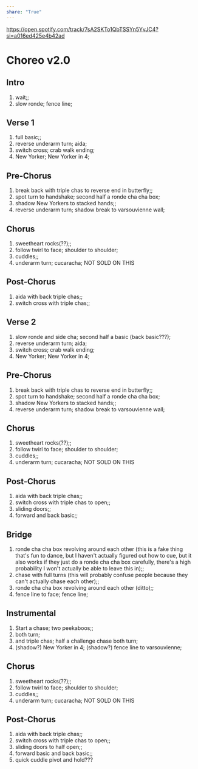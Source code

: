 ```yaml
---  
share: "True"  
---  
```

  
https://open.spotify.com/track/7sA2SKTo1QbTSSYn5YvJC4?si=a016ed425e4b42ad  
# Choreo v2.0  
## Intro  
1. wait;;  
2. slow ronde; fence line;  
## Verse 1  
1. full basic;;  
2. reverse underarm turn; aida;  
3. switch cross; crab walk ending;  
4. New Yorker; New Yorker in 4;  
## Pre-Chorus  
1. break back with triple chas to reverse end in butterfly;;  
2. spot turn to handshake; second half a ronde cha cha box;  
3. shadow New Yorkers to stacked hands;;  
4. reverse underarm turn; shadow break to varsouvienne wall;  
## Chorus  
1. sweetheart rocks(??);;  
2. follow twirl to face; shoulder to shoulder;  
3. cuddles;;  
4. underarm turn; cucaracha; NOT SOLD ON THIS  
## Post-Chorus  
1. aida with back triple chas;;  
2. switch cross with triple chas;;  
## Verse 2  
1. slow ronde and side cha; second half a basic (back basic???);  
2. reverse underarm turn; aida;  
3. switch cross; crab walk ending;  
4. New Yorker; New Yorker in 4;  
## Pre-Chorus  
1. break back with triple chas to reverse end in butterfly;;  
2. spot turn to handshake; second half a ronde cha cha box;  
3. shadow New Yorkers to stacked hands;;  
4. reverse underarm turn; shadow break to varsouvienne wall;  
## Chorus  
1. sweetheart rocks(??);;  
2. follow twirl to face; shoulder to shoulder;  
3. cuddles;;  
4. underarm turn; cucaracha; NOT SOLD ON THIS  
## Post-Chorus  
1. aida with back triple chas;;  
2. switch cross with triple chas to open;;  
3. sliding doors;;  
4. forward and back basic;;  
## Bridge  
1. ronde cha cha box revolving around each other (this is a fake thing that's fun to dance, but I haven't actually figured out how to cue, but it also works if they just do a ronde cha cha box carefully, there's a high probability I won't actually be able to leave this in);;  
2. chase with full turns (this will probably confuse people because they can't actually chase each other);;  
3. ronde cha cha box revolving around each other (ditto);;  
4. fence line to face; fence line;  
## Instrumental  
1. Start a chase; two peekaboos;;  
2. both turn;  
3. and triple chas; half a challenge chase both turn;  
4. (shadow?) New Yorker in 4; (shadow?) fence line to varsouvienne;  
## Chorus  
1. sweetheart rocks(??);;  
2. follow twirl to face; shoulder to shoulder;  
3. cuddles;;  
4. underarm turn; cucaracha; NOT SOLD ON THIS  
## Post-Chorus  
1. aida with back triple chas;;  
2. switch cross with triple chas to open;;  
3. sliding doors to half open;;  
4. forward basic and back basic;;  
5. quick cuddle pivot and hold???